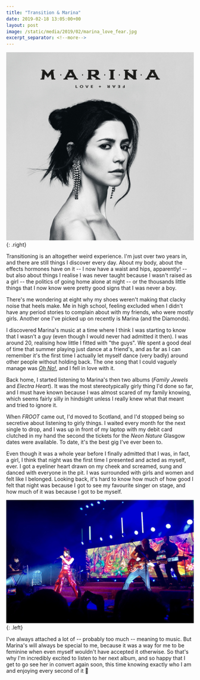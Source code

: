 ```yaml
---
title: "Transition & Marina"
date: 2019-02-18 13:05:00+00
layout: post
image: /static/media/2019/02/marina_love_fear.jpg
excerpt_separator: <!--more-->
---
```


![Marina's Love+Fear album][i1]{: .right}

Transitioning is an altogether weird experience. I'm just over two years in, and there are still things I discover every day. About my body, about the effects hormones have on it -- I now have a waist and hips, apparently! -- but also about things I realise I was never taught because I wasn't raised as a girl -- the politics of going home alone at night -- or the thousands little things that I now know were pretty good signs that I was never a boy.

There's me wondering at eight why my shoes weren't making that clacky noise that heels make. Me in high school, feeling excluded when I didn't have any period stories to complain about with my friends, who were mostly girls. Another one I've picked up on recently is Marina (and the Diamonds).

<!--more-->

I discovered Marina's music at a time where I think I was starting to know that I wasn't a guy (even though I would never had admitted it then). I was around 20, realising how little I fitted with "the guys". We spent a good deal of time that summer playing just dance at a friend's, and as far as I can remember it's the first time I actually let myself dance (very badly) around other people without holding back. The one song that I could vaguely manage was [_Oh No!_][1], and I fell in love with it.

Back home, I started listening to Marina's then two albums (_Family Jewels_ and _Electra Heart_). It was the most stereotypically girly thing I'd done so far, and I must have known because I was almost scared of my family knowing, which seems fairly silly in hindsight unless I really knew what that meant and tried to ignore it.

When _FROOT_ came out, I'd moved to Scotland, and I'd stopped being so secretive about listening to girly things. I waited every month for the next single to drop, and I was up in front of my laptop with my debit card clutched in my hand the second the tickets for the _Neon Nature_ Glasgow dates were available. To date, it's the best gig I've ever been to.

Even though it was a whole year before I finally admitted that I was, in fact, a girl, I think that night was the first time I presented and acted as myself, ever. I got a eyeliner heart drawn on my cheek and screamed, sung and danced with everyone in the pit. I was surrounded with girls and women and felt like I belonged. Looking back, it's hard to know how much of how good I felt that night was because I got to see my favourite singer on stage, and how much of it was because I got to be myself.

![Neon Nature Tour concert picture][i2]{: .left}

I've always attached a lot of -- probably too much -- meaning to music. But Marina's will always be special to me, because it was a way for me to be feminine when even myself wouldn't have accepted it otherwise. So that's why I'm incredibly excited to listen to her next album, and so happy that I get to go see her in convert again soon, this time knowing exactly who I am and enjoying every second of it 💎

 [1]: https://www.youtube.com/watch?v=Cr-SqRWImmI
 
 [i1]: /static/media/2019/02/marina_love_fear.jpg
 [i2]: /static/media/2019/02/marina_neon_nature.jpg

